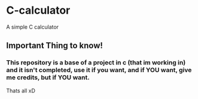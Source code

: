 # C-calculator
A simple C calculator


## Important Thing to know!
### This repository is a base of a project in c (that im working in) and it isn't completed, use it if you want, and if YOU want, give me credits, but if YOU want.

Thats all xD
